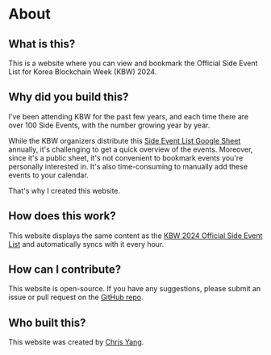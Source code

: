 # About

## What is this?

This is a website where you can view and bookmark the Official Side Event List for Korea Blockchain Week (KBW) 2024.

## Why did you build this?

I've been attending KBW for the past few years, and each time there are over 100 Side Events, with the number growing year by year.

While the KBW organizers distribute this [Side Event List Google Sheet](https://docs.google.com/spreadsheets/d/1k1xAFaLQ5nYnWVDPPvrme-iVUzfSgHJLyt5fGng7KZc/edit?gid=0#gid=0) annually, it's challenging to get a quick overview of the events. Moreover, since it's a public sheet, it's not convenient to bookmark events you're personally interested in. It's also time-consuming to manually add these events to your calendar.

That's why I created this website.

## How does this work?

This website displays the same content as the [KBW 2024 Official Side Event List](https://docs.google.com/spreadsheets/d/1k1xAFaLQ5nYnWVDPPvrme-iVUzfSgHJLyt5fGng7KZc/edit?gid=0#gid=0) and automatically syncs with it every hour.

## How can I contribute?

This website is open-source. If you have any suggestions, please submit an issue or pull request on the [GitHub repo](https://github.com/ysm-dev/kbw.events).

## Who built this?

This website was created by [Chris Yang](https://ysm.dev).
